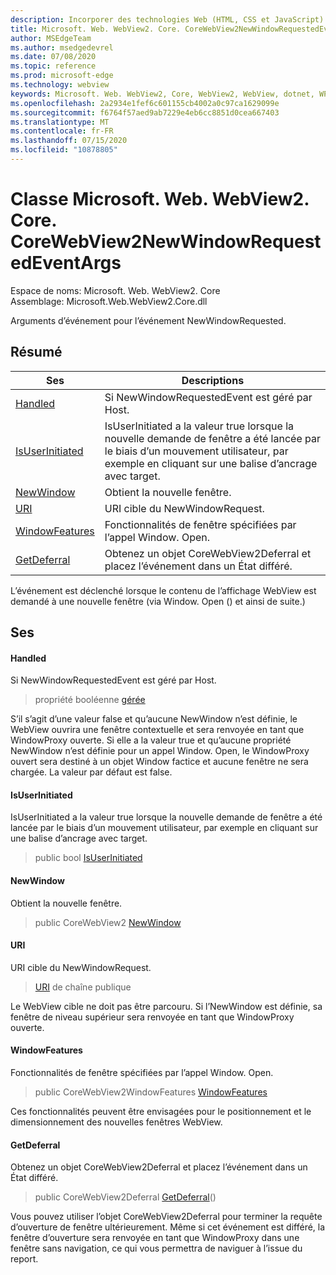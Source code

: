 ```yaml
---
description: Incorporer des technologies Web (HTML, CSS et JavaScript) dans vos applications natives avec le contrôle Microsoft Edge WebView2
title: Microsoft. Web. WebView2. Core. CoreWebView2NewWindowRequestedEventArgs
author: MSEdgeTeam
ms.author: msedgedevrel
ms.date: 07/08/2020
ms.topic: reference
ms.prod: microsoft-edge
ms.technology: webview
keywords: Microsoft. Web. WebView2, Core, WebView2, WebView, dotnet, WPF, WinForms, application, Edge, CoreWebView2, CoreWebView2Controller, contrôle de navigateur, Edge html, Microsoft. Web. WebView2. Core. CoreWebView2NewWindowRequestedEventArgs
ms.openlocfilehash: 2a2934e1fef6c601155cb4002a0c97ca1629099e
ms.sourcegitcommit: f6764f57aed9ab7229e4eb6cc8851d0cea667403
ms.translationtype: MT
ms.contentlocale: fr-FR
ms.lasthandoff: 07/15/2020
ms.locfileid: "10878805"
---
```

# Classe Microsoft. Web. WebView2. Core. CoreWebView2NewWindowRequestedEventArgs 

Espace de noms: Microsoft. Web. WebView2. Core \
Assemblage: Microsoft.Web.WebView2.Core.dll

Arguments d’événement pour l’événement NewWindowRequested.

## Résumé

 Ses                        | Descriptions
--------------------------------|---------------------------------------------
[Handled](#handled) | Si NewWindowRequestedEvent est géré par Host.
[IsUserInitiated](#isuserinitiated) | IsUserInitiated a la valeur true lorsque la nouvelle demande de fenêtre a été lancée par le biais d’un mouvement utilisateur, par exemple en cliquant sur une balise d’ancrage avec target.
[NewWindow](#newwindow) | Obtient la nouvelle fenêtre.
[URI](#uri) | URI cible du NewWindowRequest.
[WindowFeatures](#windowfeatures) | Fonctionnalités de fenêtre spécifiées par l’appel Window. Open.
[GetDeferral](#getdeferral) | Obtenez un objet CoreWebView2Deferral et placez l’événement dans un État différé.

L’événement est déclenché lorsque le contenu de l’affichage WebView est demandé à une nouvelle fenêtre (via Window. Open () et ainsi de suite.)

## Ses

#### Handled 

Si NewWindowRequestedEvent est géré par Host.

> propriété booléenne [gérée](#handled)

S’il s’agit d’une valeur false et qu’aucune NewWindow n’est définie, le WebView ouvrira une fenêtre contextuelle et sera renvoyée en tant que WindowProxy ouverte. Si elle a la valeur true et qu’aucune propriété NewWindow n’est définie pour un appel Window. Open, le WindowProxy ouvert sera destiné à un objet Window factice et aucune fenêtre ne sera chargée. La valeur par défaut est false.

#### IsUserInitiated 

IsUserInitiated a la valeur true lorsque la nouvelle demande de fenêtre a été lancée par le biais d’un mouvement utilisateur, par exemple en cliquant sur une balise d’ancrage avec target.

> public bool [IsUserInitiated](#isuserinitiated)

#### NewWindow 

Obtient la nouvelle fenêtre.

> public CoreWebView2 [NewWindow](#newwindow)

#### URI 

URI cible du NewWindowRequest.

> [URI](#uri) de chaîne publique

Le WebView cible ne doit pas être parcouru. Si l’NewWindow est définie, sa fenêtre de niveau supérieur sera renvoyée en tant que WindowProxy ouverte.

#### WindowFeatures 

Fonctionnalités de fenêtre spécifiées par l’appel Window. Open.

> public CoreWebView2WindowFeatures [WindowFeatures](#windowfeatures)

Ces fonctionnalités peuvent être envisagées pour le positionnement et le dimensionnement des nouvelles fenêtres WebView.

#### GetDeferral 

Obtenez un objet CoreWebView2Deferral et placez l’événement dans un État différé.

> public CoreWebView2Deferral [GetDeferral](#getdeferral)()

Vous pouvez utiliser l’objet CoreWebView2Deferral pour terminer la requête d’ouverture de fenêtre ultérieurement. Même si cet événement est différé, la fenêtre d’ouverture sera renvoyée en tant que WindowProxy dans une fenêtre sans navigation, ce qui vous permettra de naviguer à l’issue du report.

